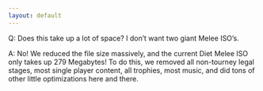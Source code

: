 ```yaml
---
layout: default
---
```


Q: Does this take up a lot of space? I don’t want two giant Melee ISO’s.

A: No! We reduced the file size massively, and the current Diet Melee ISO only takes up 279 Megabytes! To do this, we removed all non-tourney legal stages, most single player content, all trophies, most music, and did tons of other little optimizations here and there.
